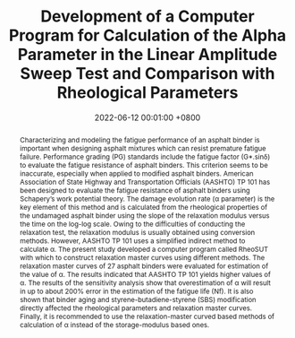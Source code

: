 ---
title:          "Development of a Computer Program for Calculation of the Alpha Parameter in the Linear Amplitude Sweep Test and Comparison with Rheological Parameters"
date:           2022-06-12 00:01:00 +0800
selected:       false
pub:            "Transportation Research Record (TRR)"
pub_date:       "2020"
abstract: >-
  Characterizing and modeling the fatigue performance of an asphalt binder is important when designing asphalt mixtures which can resist premature fatigue failure. Performance grading (PG) standards include the fatigue factor (G*.sinδ) to evaluate the fatigue resistance of asphalt binders. This criterion seems to be inaccurate, especially when applied to modified asphalt binders. American Association of State Highway and Transportation Officials (AASHTO) TP 101 has been designed to evaluate the fatigue resistance of asphalt binders using Schapery’s work potential theory. The damage evolution rate (α parameter) is the key element of this method and is calculated from the rheological properties of the undamaged asphalt binder using the slope of the relaxation modulus versus the time on the log-log scale. Owing to the difficulties of conducting the relaxation test, the relaxation modulus is usually obtained using conversion methods. However, AASHTO TP 101 uses a simplified indirect method to calculate α. The present study developed a computer program called RheoSUT with which to construct relaxation master curves using different methods. The relaxation master curves of 27 asphalt binders were evaluated for estimation of the value of α. The results indicated that AASHTO TP 101 yields higher values of α. The results of the sensitivity analysis show that overestimation of α will result in up to about 200% error in the estimation of the fatigue life (Nf). It is also shown that binder aging and styrene-butadiene-styrene (SBS) modification directly affected the rheological parameters and relaxation master curves. Finally, it is recommended to use the relaxation-master curved based methods of calculation of α instead of the storage-modulus based ones.
cover:          /assets/images/covers/2020_RheoSUT.png
authors:
- S. Farhad Abdollahi
- Mehdi Farrokhi
- Nader Tabatabaee
links:
  Paper: https://journals.sagepub.com/doi/abs/10.1177/0361198120922042
---